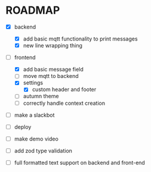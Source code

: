# ROADMAP


- [x] backend
    - [x] add basic mqtt functionality to print messages
    - [x] new line wrapping thing

- [ ] frontend
    - [x] add basic message field
    - [ ] move mqtt to backend
    - [x] settings
        - [x] custom header and footer
    - [ ] autumn theme
    - [ ] correctly handle context creation
- [ ] make a slackbot

- [ ] deploy
- [ ] make demo video

- [ ] add zod type validation
- [ ] full formatted text support on backend and front-end
